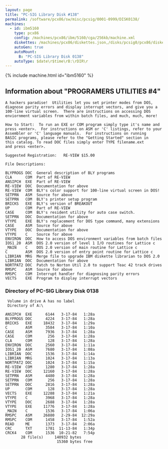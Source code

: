 ```yaml
---
layout: page
title: "PC-SIG Library Disk #138"
permalink: /software/pcx86/sw/misc/pcsig/0001-0999/DISK0138/
machines:
  - id: ibm5160
    type: pcx86
    config: /machines/pcx86/ibm/5160/cga/256kb/machine.xml
    diskettes: /machines/pcx86/diskettes.json,/disks/pcsig0/pcx86/diskettes.json
    autoGen: true
    autoMount:
      B: "PC-SIG Library Disk 0138"
    autoType: $date\r$time\rB:\rDIR\r
---
```


{% include machine.html id="ibm5160" %}

## Information about "PROGRAMERS UTILITIES #4"

    A hackers paradise!  Utilities let you set printer modes from DOS,
    diagnose parity errors and display interrupt vectors, and give you a
    100-line virtual screen.  There are instructions on accessing DOS
    enviornment variables from within batch files, and much, much, more!
    
    How to Start:  To run an EXE or COM program simply type it's name and
    press <enter>.  For instructions on ASM or 'C' listings, refer to your
    Assembler or 'C' language manuals.  For instructions on running
    BASIC programs, please refer to the "Getting Started" section in
    this catalog. To read DOC files simply enter TYPE filename.ext
    and press <enter>.
    
    Suggested Registration:   RE-VIEW $15.00
    
    File Descriptions:
    
    BLYPROGS DOC  General description of BLY programs
    CLA      COM  Part of RE-VIEW
    ANSIPCH  EXE  Part of RE-VIEW
    RE-VIEW  DOC  Documentation for above
    RE-VIEW  COM  BLY's color support for 100-line virtual screen in DOS!
    SETPRN   ASM  Source for above
    SETPRN   COM  BLY's printer setup program
    BRICKS   EXE  BLY's version of BREAKOUT
    UP       COM  Part of RE-VIEW
    CASE     COM  BLY's resident utility for auto case switch.
    SETPRN   DOC  Documentation for above
    VTYPE    EXE  BLY's replacement for DOS type command, many extensions
    CASE     ASM  Source for above
    VTYPE    DOC  Documentation for above
    VTYPE    C    Source for above
    ENVIRON  DOC  How to access DOS environment variables from batch files
    IOS1_20  ASM  DOS 2.0 version of level 1 I/O routines for Lattice c
    _MAIN    C    DOS 2.0 version of main routine for Lattice c
    C        ASM  DOS 2.0 version of entry point routine for Lattice c
    LIBRIAN  MRG  Merge file to upgrade IBM diskette librarian to DOS 2.0
    LIBRIAN  DOC  Documentation for above
    NORTPAT2 DOC  Patch to Norton Util 2.0 to support Teac 42 track drives
    RMSPC    ASM  Source for above
    RMSPC    COM  Interrupt handler for diagnosing parity errors
    VECTS    EXE  Program to display interrupt vectors

### Directory of PC-SIG Library Disk 0138

     Volume in drive A has no label
     Directory of A:\

    ANSIPCH  EXE      6144   3-17-84   1:28a
    BLYPROGS DOC      4224   3-17-84   1:28a
    BRICKS   EXE     18432   3-17-84   1:29a
    C        ASM      3584   3-17-84   1:10a
    CASE     ASM      7936   3-17-84   1:28a
    CASE     COM       256   3-17-84   1:28a
    CLA      COM       128   3-17-84   1:28a
    ENVIRON  DOC      2560   3-17-84   1:11a
    IOS1_20  ASM      7680   3-17-84   1:08a
    LIBRIAN  DOC      1536   3-17-84   1:14a
    LIBRIAN  MRG      1024   3-17-84   1:13a
    NORTPAT2 DOC      1024   3-17-84   1:15a
    RE-VIEW  COM      1280   3-17-84   1:28a
    RE-VIEW  DOC     12160   3-17-84   1:28a
    SETPRN   ASM      4480   3-17-84   1:28a
    SETPRN   COM       256   3-17-84   1:28a
    SETPRN   DOC      2816   3-17-84   1:28a
    UP       COM       128   3-17-84   1:28a
    VECTS    EXE     12288   3-17-84   1:21a
    VTYPE    C        3968   3-17-84   1:28a
    VTYPE    DOC      2688   3-17-84   1:28a
    VTYPE    EXE     11776   3-17-84   1:28a
    _MAIN    C        1536   3-17-84   1:06a
    RMSPC    ASM     26880   2-29-84  12:29a
    RMSPC    COM      1458   3-17-84   1:52a
    READ     ME       1373   3-17-84   2:06a
    CRC      TXT      1781  11-13-84   1:34p
    CRCK4    COM      1536  10-21-82   7:54p
           28 file(s)     140932 bytes
                           15360 bytes free

